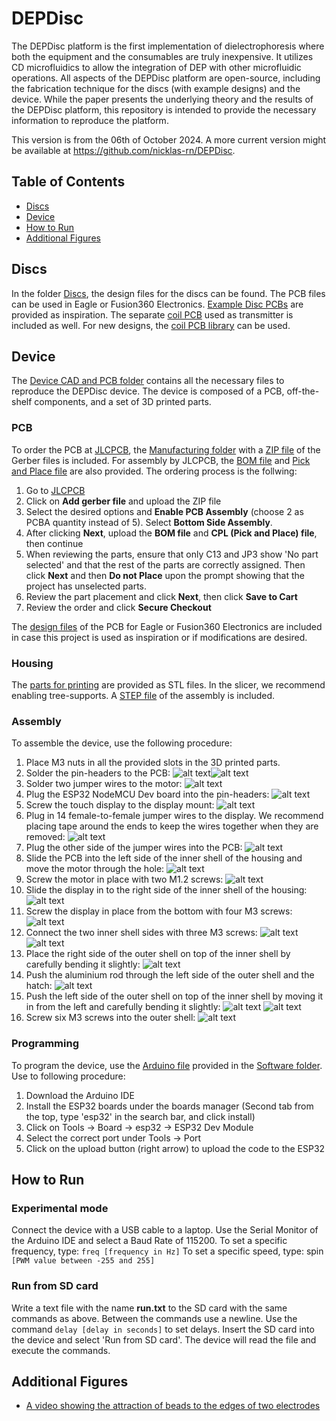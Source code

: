 # DEPDisc
The DEPDisc platform is the first implementation of dielectrophoresis where both the equipment and the consumables are truly inexpensive. It utilizes CD microfluidics to allow the integration of DEP with other microfluidic operations. 
All aspects of the DEPDisc platform are open-source, including the fabrication technique for the discs (with example designs) and the device.
While the paper presents the underlying theory and the results of the DEPDisc platform, this repository is intended to provide the necessary information to reproduce the platform.

This version is from the 06th of October 2024. A more current version might be available at https://github.com/nicklas-rn/DEPDisc.

## Table of Contents
- [Discs](#Discs)
- [Device](#Device)
- [How to Run](#How%20to%20Run)
- [Additional Figures](#Additional%20Figures)

## Discs
In the folder [Discs](/Discs), the design files for the discs can be found. The PCB files can be used in Eagle or Fusion360 Electronics. [Example Disc PCBs](/Discs/Example%20Disc%20PCBs) are provided as inspiration. The separate [coil PCB](/Discs/Coil%20PCB/) used as transmitter is included as well. For new designs, the [coil PCB library](/Discs/Coil%20PCB%20Library/) can be used.

## Device
The [Device CAD and PCB folder](/Device/) contains all the necessary files to reproduce the DEPDisc device. The device is composed of a PCB, off-the-shelf components, and a set of 3D printed parts. 

### PCB
To order the PCB at [JLCPCB](https://jlcpcb.com), the [Manufacturing folder](/Device/PCB/Manufacturing/) with a [ZIP file](/Device/PCB/Manufacturing/DEPDisc%20Base%20rev1%20v8_2024-09-17.zip) of the Gerber files is included. For assembly by JLCPCB, the [BOM file](/Device/PCB/Manufacturing/DEPDisc%20Base%20rev1%20v8_2024-09-17.zip) and [Pick and Place file](/Device/PCB/Manufacturing/DEPDisc%20Base%20rev1%20v8_2024-09-17.zip) are also provided. 
The ordering process is the follwing:
1. Go to [JLCPCB](https://jlcpcb.com)
2. Click on **Add gerber file** and upload the ZIP file
3. Select the desired options and **Enable PCB Assembly** (choose 2 as PCBA quantity instead of 5). Select **Bottom Side Assembly**.
4. After clicking **Next**, upload the **BOM file** and **CPL (Pick and Place) file**, then continue
5. When reviewing the parts, ensure that only C13 and JP3 show 'No part selected' and that the rest of the parts are correctly assigned. Then click **Next** and then **Do not Place** upon the prompt showing that the project has unselected parts.
6. Review the part placement and click **Next**, then click **Save to Cart**
7. Review the order and click **Secure Checkout**

The [design files](/Device/PCB/Design%20Files) of the PCB for Eagle or Fusion360 Electronics are included in case this project is used as inspiration or if modifications are desired.

### Housing
The [parts for printing](/Device/3D%20Printed%20Parts) are provided as STL files. In the slicer, we recommend enabling tree-supports. 
A [STEP file](/Device/DEPDisc%20Device%20rev1.step) of the assembly is included. 

### Assembly
To assemble the device, use the following procedure:
1. Place M3 nuts in all the provided slots in the 3D printed parts.
2. Solder the pin-headers to the PCB: ![alt text](/Figures/headers_top.JPG?raw=true)![alt text](/Figures/headers_bottom.JPG?raw=true)
3. Solder two jumper wires to the motor: ![alt text](/Figures/pcb_motor.JPG?raw=true)
4. Plug the ESP32 NodeMCU Dev board into the pin-headers: ![alt text](/Figures/pcb_esp32.JPG?raw=true)
5. Screw the touch display to the display mount: ![alt text](/Figures/display_mount.JPG?raw=true)
6. Plug in 14 female-to-female jumper wires to the display. We recommend placing tape around the ends to keep the wires together when they are removed: ![alt text](/Figures/display_cables.JPG?raw=true)
7. Plug the other side of the jumper wires into the PCB: ![alt text](/Figures/pcb_display.JPG?raw=true)
8. Slide the PCB into the left side of the inner shell of the housing and move the motor through the hole: ![alt text](/Figures/pcb_housing.JPG?raw=true)
9. Screw the motor in place with two M1.2 screws: ![alt text](/Figures/motor_screws.JPG?raw=true)
10. Slide the display in to the right side of the inner shell of the housing: ![alt text](/Figures/display_housing.JPG?raw=true)
11. Screw the display in place from the bottom with four M3 screws: ![alt text](/Figures/display_screws.JPG?raw=true)
12. Connect the two inner shell sides with three M3 screws: ![alt text](/Figures/housing_screws.JPG?raw=true) ![alt text](/Figures/housing_screws2.JPG?raw=true)
13. Place the right side of the outer shell on top of the inner shell by carefully bending it slightly: ![alt text](/Figures/right_outer.JPG?raw=true)
14. Push the aluminium rod through the left side of the outer shell and the hatch: ![alt text](/Figures/rod.JPG?raw=true)
15. Push the left side of the outer shell on top of the inner shell by moving it in from the left and carefully bending it slightly: ![alt text](/Figures/left_outer1.JPG?raw=true) ![alt text](/Figures/left_outer2.JPG?raw=true)
16. Screw six M3 screws into the outer shell: ![alt text](/Figures/shell_screws.JPG?raw=true)

### Programming
To program the device, use the [Arduino file](/Device/Software/DEPDisc_base.ino) provided in the [Software folder](/Device/Software). Use to following procedure:
1. Download the Arduino IDE
2. Install the ESP32 boards under the boards manager (Second tab from the top, type 'esp32' in the search bar, and click install)
3. Click on Tools -> Board -> esp32 -> ESP32 Dev Module
4. Select the correct port under Tools -> Port
5. Click on the upload button (right arrow) to upload the code to the ESP32

## How to Run
### Experimental mode
Connect the device with a USB cable to a laptop. Use the Serial Monitor of the Arduino IDE and select a Baud Rate of 115200. 
To set a specific frequency, type: `freq [frequency in Hz]`
To set a specific speed, type: spin `[PWM value between -255 and 255]`

### Run from SD card
Write a text file with the name **run.txt** to the SD card with the same commands as above. Between the commands use a newline. Use the command `delay [delay in seconds]` to set delays. Insert the SD card into the device and select 'Run from SD card'. The device will read the file and execute the commands.

## Additional Figures
- [A video showing the attraction of beads to the edges of two electrodes](/Figures/dep_edge.mov)
